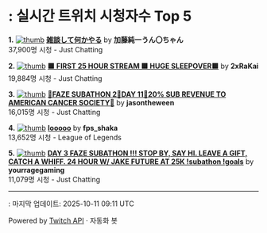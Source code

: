 # : 실시간 트위치 시청자수 Top 5

**1.** [![thumb](https://static-cdn.jtvnw.net/previews-ttv/live_user_kato_junichi0817-320x180.jpg)](https://twitch.tv/加藤純一うん〇ちゃん)
**[雑談して何かやる](https://twitch.tv/加藤純一うん〇ちゃん)** by **加藤純一うん〇ちゃん**<br>37,900명 시청  - Just Chatting

**2.** [![thumb](https://static-cdn.jtvnw.net/previews-ttv/live_user_2xrakai-320x180.jpg)](https://twitch.tv/2xRaKai)
**[🟩 FIRST 25 HOUR STREAM 🟩 HUGE SLEEPOVER🟩](https://twitch.tv/2xRaKai)** by **2xRaKai**<br>19,884명 시청  - Just Chatting

**3.** [![thumb](https://static-cdn.jtvnw.net/previews-ttv/live_user_jasontheween-320x180.jpg)](https://twitch.tv/jasontheween)
**[🔴FAZE SUBATHON 2🔴DAY 11🔴20% SUB REVENUE TO AMERICAN CANCER SOCIETY🔴](https://twitch.tv/jasontheween)** by **jasontheween**<br>16,015명 시청  - Just Chatting

**4.** [![thumb](https://static-cdn.jtvnw.net/previews-ttv/live_user_fps_shaka-320x180.jpg)](https://twitch.tv/fps_shaka)
**[looooo](https://twitch.tv/fps_shaka)** by **fps_shaka**<br>13,652명 시청  - League of Legends

**5.** [![thumb](https://static-cdn.jtvnw.net/previews-ttv/live_user_yourragegaming-320x180.jpg)](https://twitch.tv/yourragegaming)
**[DAY 3 FAZE SUBATHON !!! STOP BY, SAY HI. LEAVE A GIFT, CATCH A WHIFF. 24 HOUR W/ JAKE FUTURE AT 25K !subathon !goals](https://twitch.tv/yourragegaming)** by **yourragegaming**<br>11,079명 시청  - Just Chatting


---
: 마지막 업데이트: 2025-10-11 09:11 UTC

Powered by [Twitch API](https://dev.twitch.tv/docs/api/reference) · 자동화 봇